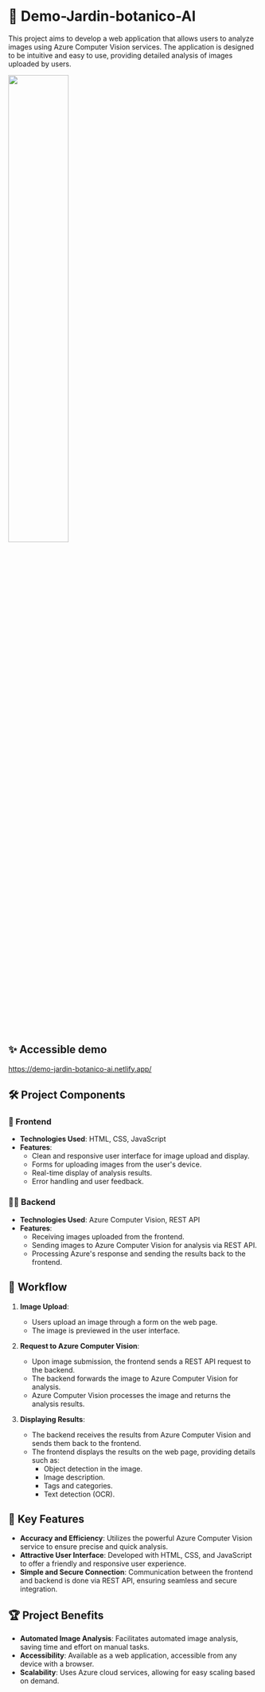 # 🚀 Demo-Jardin-botanico-AI
This project aims to develop a web application that allows users to analyze images using Azure Computer Vision services. The application is designed to be intuitive and easy to use, providing detailed analysis of images uploaded by users.

<img src="https://github.com/user-attachments/assets/422ed0b4-77f3-4155-aef7-adcb83474da2" width="49%"></img>

## ✨ Accessible demo
https://demo-jardin-botanico-ai.netlify.app/

## 🛠 Project Components

### 👾 Frontend
- **Technologies Used**: HTML, CSS, JavaScript
- **Features**:
  - Clean and responsive user interface for image upload and display.
  - Forms for uploading images from the user's device.
  - Real-time display of analysis results.
  - Error handling and user feedback.

### 🐱‍👤 Backend
- **Technologies Used**: Azure Computer Vision, REST API
- **Features**:
  - Receiving images uploaded from the frontend.
  - Sending images to Azure Computer Vision for analysis via REST API.
  - Processing Azure's response and sending the results back to the frontend.

## 🎈 Workflow

1. **Image Upload**:
   - Users upload an image through a form on the web page.
   - The image is previewed in the user interface.

2. **Request to Azure Computer Vision**:
   - Upon image submission, the frontend sends a REST API request to the backend.
   - The backend forwards the image to Azure Computer Vision for analysis.
   - Azure Computer Vision processes the image and returns the analysis results.

3. **Displaying Results**:
   - The backend receives the results from Azure Computer Vision and sends them back to the frontend.
   - The frontend displays the results on the web page, providing details such as:
     - Object detection in the image.
     - Image description.
     - Tags and categories.
     - Text detection (OCR).

## 🥘 Key Features

- **Accuracy and Efficiency**: Utilizes the powerful Azure Computer Vision service to ensure precise and quick analysis.
- **Attractive User Interface**: Developed with HTML, CSS, and JavaScript to offer a friendly and responsive user experience.
- **Simple and Secure Connection**: Communication between the frontend and backend is done via REST API, ensuring seamless and secure integration.

## 🏆 Project Benefits

- **Automated Image Analysis**: Facilitates automated image analysis, saving time and effort on manual tasks.
- **Accessibility**: Available as a web application, accessible from any device with a browser.
- **Scalability**: Uses Azure cloud services, allowing for easy scaling based on demand.



